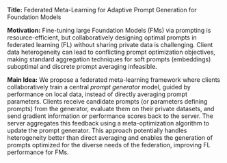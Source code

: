 **Title:** Federated Meta-Learning for Adaptive Prompt Generation for Foundation Models

**Motivation:** Fine-tuning large Foundation Models (FMs) via prompting is resource-efficient, but collaboratively designing optimal prompts in federated learning (FL) without sharing private data is challenging. Client data heterogeneity can lead to conflicting prompt optimization objectives, making standard aggregation techniques for soft prompts (embeddings) suboptimal and discrete prompt averaging infeasible.

**Main Idea:** We propose a federated meta-learning framework where clients collaboratively train a central *prompt generator* model, guided by performance on local data, instead of directly averaging prompt parameters. Clients receive candidate prompts (or parameters defining prompts) from the generator, evaluate them on their private datasets, and send gradient information or performance scores back to the server. The server aggregates this feedback using a meta-optimization algorithm to update the prompt generator. This approach potentially handles heterogeneity better than direct averaging and enables the generation of prompts optimized for the diverse needs of the federation, improving FL performance for FMs.